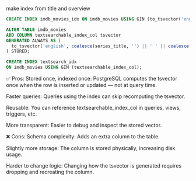 make index from title and overview

```sql
CREATE INDEX imdb_movies_idx ON imdb_movies USING GIN (to_tsvector('english', series_title || ' ' || overview));
```


```sql
ALTER TABLE imdb_movies
ADD COLUMN textsearchable_index_col tsvector
GENERATED ALWAYS AS (
  to_tsvector('english', coalesce(series_title, '') || ' ' || coalesce(overview, ''))
) STORED;

CREATE INDEX textsearch_idx 
ON imdb_movies USING GIN (textsearchable_index_col);
```


✅ Pros:
Stored once, indexed once: PostgreSQL computes the tsvector once when the row is inserted or updated — not at query time.

Faster queries: Queries using the index can skip recomputing the tsvector.

Reusable: You can reference textsearchable_index_col in queries, views, triggers, etc.

More transparent: Easier to debug and inspect the stored vector.

❌ Cons:
Schema complexity: Adds an extra column to the table.

Slightly more storage: The column is stored physically, increasing disk usage.

Harder to change logic: Changing how the tsvector is generated requires dropping and recreating the column.

